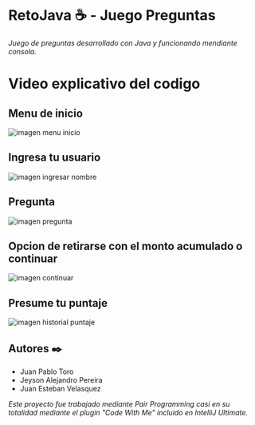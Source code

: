 # RetoJava ☕ - Juego Preguntas

_Juego de preguntas desarrollado con Java y funcionando mendiante consola._

# Video explicativo del codigo
<!-- Agregar link video aquí -->

## Menu de inicio
![imagen menu inicio](https://user-images.githubusercontent.com/64755135/165401843-57f68c42-67ce-4b91-89ad-8223baf66a42.png)

## Ingresa tu usuario
![imagen ingresar nombre](https://user-images.githubusercontent.com/64755135/165402488-d4fdeaf6-19c4-4ad8-bda3-7de1f4828889.png)

## Pregunta
![imagen pregunta](https://user-images.githubusercontent.com/64755135/165402540-a1a43618-eabb-4726-8815-9fb65a1da55f.png)

## Opcion de retirarse con el monto acumulado o continuar
![imagen continuar](https://user-images.githubusercontent.com/64755135/165402578-07b7440f-2e94-4a54-ab79-bdcabcc23a8f.png)

## Presume tu puntaje
![imagen historial puntaje](https://user-images.githubusercontent.com/64755135/165402625-90358ab8-f604-4e06-9b00-f2b9333cc094.png)

## Autores ✒️

- Juan Pablo Toro
- Jeyson Alejandro Pereira
- Juan Esteban Velasquez

_Este proyecto fue trabajado mediante Pair Programming casi en su totalidad mediante el plugin "Code With Me" incluido en IntelliJ Ultimate._
